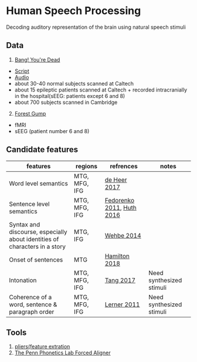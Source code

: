 # Human Speech Processing
Decoding auditory representation of the brain using natural speech stimuli

## Data
1. [Bang! You're Dead](https://caltech.app.box.com/s/m4rztkl85uavl2xuv5eir8y0ysjn657c)
- [Script](https://caltech.app.box.com/s/jq2oclsr8jy6lie11ghkgoko7pcu3occ)
- [Audio](https://caltech.app.box.com/s/knzckzcfiq1s3anm21166bf17tlsnjtr)
- about 30-40 normal subjects scanned at Caltech 
- about 15 epileptic patients scanned at Caltech + recorded intracranially in the hospital(sEEG: patients except 6 and 8)
- about 700 subjects scanned in Cambridge

2. [Forest Gump](http://studyforrest.org)
- fMRI
- sEEG (patient number 6 and 8)

## Candidate features
|features|regions|refrences|notes|
|---|---|---|---|
|Word level semantics|MTG, MFG, IFG|[de Heer 2017](http://www.jneurosci.org/content/37/27/6539)||
|Sentence level semantics|MTG, MFG, IFG|[Fedorenko 2011](https://www.pnas.org/content/108/39/16428), [Huth 2016](https://www.nature.com/articles/nature17637)||
|Syntax and discourse, especially about identities of characters in a story|MTG, IFG|[Wehbe 2014](https://journals.plos.org/plosone/article?id=10.1371/journal.pone.0112575)||
|Onset of sentences|MTG|[Hamilton 2018](https://www.cell.com/current-biology/fulltext/S0960-9822(18)30461-5)||
|Intonation|MTG, MFG, IFG|[Tang 2017](http://science.sciencemag.org/content/357/6353/797)|Need synthesized stimuli|
|Coherence of a word, sentence & paragraph order|MTG, MFG, IFG|[Lerner 2011](https://www.ncbi.nlm.nih.gov/pubmed/21414912)|Need synthesized stimuli|

## Tools
1. [pliers(feature extration](https://github.com/tyarkoni/pliers#user-guide)
2. [The Penn Phonetics Lab Forced Aligner](https://babel.ling.upenn.edu/phonetics/old_website_2015/p2fa/index.html)
